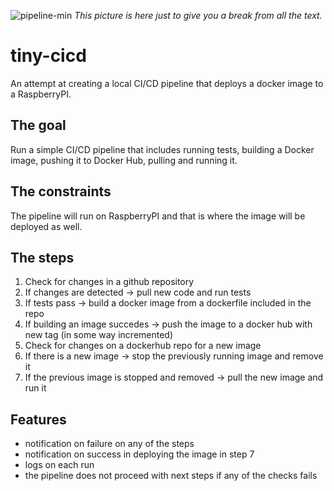![pipeline-min](https://github.com/kapiaszczyk/tiny-cicd/assets/41442206/f4d48f9f-a697-4bcf-9b58-7a2a42b1a2fb)
_This picture is here just to give you a break from all the text._

# tiny-cicd
An attempt at creating a local CI/CD pipeline that deploys a docker image to a RaspberryPI.

## The goal

Run a simple CI/CD pipeline that includes running tests, building a Docker image, pushing it to Docker Hub, pulling and running it.

## The constraints

The pipeline will run on RaspberryPI and that is where the image will be deployed as well.

## The steps

1. Check for changes in a github repository
2. If changes are detected -> pull new code and run tests
3. If tests pass -> build a docker image from a dockerfile included in the repo
4. If building an image succedes -> push the image to a docker hub with new tag (in some way incremented)
5. Check for changes on a dockerhub repo for a new image
6. If there is a new image -> stop the previously running image and remove it
7. If the previous image is stopped and removed -> pull the new image and run it

## Features

- notification on failure on any of the steps
- notification on success in deploying the image in step 7
- logs on each run
- the pipeline does not proceed with next steps if any of the checks fails
